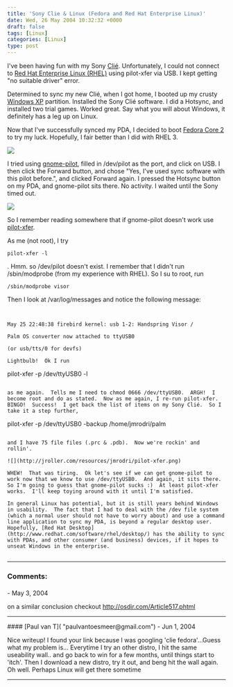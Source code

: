 ```yaml
---
title: 'Sony Clie & Linux (Fedora and Red Hat Enterprise Linux)'
date: Wed, 26 May 2004 10:32:32 +0000
draft: false
tags: [Linux]
categories: [Linux]
type: post
---
```


I've been having fun with my Sony [Clié](http://jroller.com/page/jmrodri/20040524). Unfortunately, I could not connect to [Red Hat Enterprise Linux (RHEL)](http://www.redhat.com/software/rhel/) using pilot-xfer via USB. I kept getting "no suitable driver" error.

Determined to sync my new Clié, when I got home, I booted up my crusty [Windows XP](http://www.microsoft.com/windowsxp/default.asp) partition. Installed the Sony Clié software. I did a Hotsync, and installed two trial games. Worked great. Say what you will about Windows, it definitely has a leg up on Linux.

Now that I've successfully synced my PDA, I decided to boot [Fedora Core 2](http://fedora.redhat.com) to try my luck. Hopefully, I fair better than I did with RHEL 3.

![](http://jroller.com/resources/jmrodri/gnome-pilot.png)

I tried using [gnome-pilot](http://www.gnome.org/projects/gnome-pilot/), filled in /dev/pilot as the port, and click on USB. I then click the Forward button, and chose "Yes, I've used sync software with this pilot before.", and clicked Forward again. I pressed the Hotsync button on my PDA, and gnome-pilot sits there. No activity. I waited until the Sony timed out.

![](http://jroller.com/resources/jmrodri/gnome-pilot2.png)

So I remember reading somewhere that if gnome-pilot doesn't work use [pilot-xfer](http://www.tldp.org/HOWTO/PalmOS-HOWTO/pilotlink.html).

As me (not root), I try

```
pilot-xfer -l
```

. Hmm. so /dev/pilot doesn't exist. I remember that I didn't run /sbin/modprobe (from my experience with RHEL). So I su to root, run

```
/sbin/modprobe visor
```

Then I look at /var/log/messages and notice the following message:

```


May 25 22:48:38 firebird kernel: usb 1-2: Handspring Visor /

Palm OS converter now attached to ttyUSB0

(or usb/tts/0 for devfs)

Lightbulb!  Ok I run

```
pilot-xfer -p /dev/ttyUSB0 -l
```

as me again.  Tells me I need to chmod 0666 /dev/ttyUSB0.  ARGH!  I become root and do as stated.  Now as me again, I re-run pilot-xfer.  BINGO!  Success!  I get back the list of items on my Sony Clié.  So I take it a step further,

```
pilot-xfer -p /dev/ttyUSB0 -backup /home/jmrodri/palm
```

and I have 75 file files (.prc & .pdb).  Now we're rockin' and rollin'.

![](http://jroller.com/resources/jmrodri/pilot-xfer.png)

WHEW!  That was tiring.  Ok let's see if we can get gnome-pilot to work now that we know to use /dev/ttyUSB0.  And again, it sits there.  So I'm going to guess that gnome-pilot sucks :)  At least pilot-xfer works.  I'll keep toying around with it until I'm satisfied.

In general Linux has potential, but it is still years behind Windows in usability.  The fact that I had to deal with the /dev file system (which a normal user should not have to worry about) and use a command line application to sync my PDA, is beyond a regular desktop user.  Hopefully, [Red Hat Desktop](http://www.redhat.com/software/rhel/desktop/) has the ability to sync with PDAs, and other consumer (and business) devices, if it hopes to unseat Windows in the enterprise.


```
---
### Comments:
#### 
[]( "") - <time datetime="2004-05-26 18:09:59">May 3, 2004</time>

on a similar conclusion checkout http://osdir.com/Article517.phtml
<hr />
#### 
[Paul van T]( "paulvantoesmeer@gmail.com") - <time datetime="2004-06-28 14:27:59">Jun 1, 2004</time>

Nice writeup! I found your link because I was googling 'clie fedora'...Guess what my problem is... Everytime I try an other distro, I hit the same useability wall.. and go back to win for a few months, until things start to 'itch'. Then I download a new distro, try it out, and beng hit the wall again. Oh well. Perhaps Linux will get there sometime
<hr />
